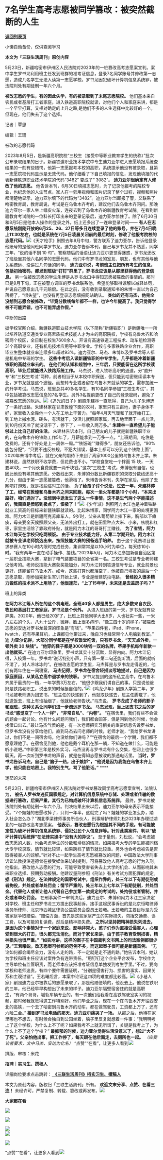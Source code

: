 # 7名学生高考志愿被同学篡改：被突然截断的人生

[**返回列表页**](/gzh/三联生活周刊)

小懒自动备份，仅供查阅学习

**本文为「三联生活周刊」原创内容**  
  
5月23日，新疆哈密市伊州区人民法院对2023年的一桩篡改高考志愿案宣判。案中学生罗书龙利用班主任发到班群的准考证信息，登录7名同学账号并修改第一志愿，造成几名学生无法入读第一志愿学校。罗书龙因犯破坏计算机信息系统罪，被法院判处有期徒刑一年六个月。  

  

 **被改志愿的学生，有的因此失学，有的被录取到了末尾志愿院校。**
他们基本来自农民或者基层打工者家庭，进入铁道高职院校就读，对他们个人和家庭来讲，都是一个早早打算，又相对确定的上升之路,是他们不多的人生选择中比较好的一个。但现在，他们失去了这个选择。

  

  
  
记者｜覃思

编辑｜王珊

被改的志愿代码

2023年8月5日，是新疆高职院校“三校生（接受中等职业教育学生的统称）”批次公布录取结果的日子。新疆铁道职业技术学院中专生迪力亚尔进入志愿填报系统查结果的一刻有些错愕，他第一志愿报考本校的高职，系统提示他没有被录取，且第一志愿院校代码显示是无效代码。他仔细看了下自己填报的信息，发现他填报的代表新疆铁道职业技术学院的代码“3482”
变成了“ 3082”。 **迪力亚尔很确定有人修改了他的志愿。**
他告诉本刊，6月30日填报志愿时，为了记录他报考的院校专业，也纪念他的人生节点，家人在一旁用视频和图片记录了整个过程，视频和照片都清楚地显示，迪力亚尔填下的代码为“3482”。迪力亚尔当即报了警，又联系了哈密教育局，教育局说，考试是在乌鲁木齐考的，建议他们去乌鲁木齐问问。那晚迪力亚尔一家人坐上绿皮火车，连夜去到了乌鲁木齐的新疆教育考试院。在看到新疆教育考试院的一位科长打印出来的登录记录后，迪力亚尔惊住了。除了6月30日和8月5日是他本人操作的登录之外，纸上还多出了一连串登录时间——
**有人在志愿系统刚刚开放的6月25、26、27日等多日连续登录了他的账号，并在7月4日晚上11:30左右，也就是系统在7月5日凌晨关闭前的最后时刻，修改了他报考院校的志愿代码。**![](https://mmbiz.qpic.cn/mmbiz_jpg/c2Sib3Mp7pOMxpgnSaR3OuKoKUeO3zqw4eHMyfvZVP0FwzR75oNm6iahdWYQN8Fzp9efQvoib2IRtTJwbsvIUibicOw/640?wx_fmt=jpeg&from;=appmsg)《天才枪手》剧照去年9月中旬，警方联系了迪力亚尔，告诉他登录他账号的是他同班同学罗书龙。迪力亚尔告诉本刊，自己与罗书龙并不熟悉，同学三年，“说的话不到
10
句”。警察随后的话语让迪力亚尔更觉得迷惑，罗书龙还改了班级里其他六名同学的志愿代码，他们中有罗书龙的室友、朋友，也有其他与他关系疏远、没讲过几句话的同学。
**迪力亚尔说，考前班主任把所有考生的信息，包括初始密码，都发到班级“钉钉”群里了，罗书龙应该是从那里获得他的登录信息。**
另一位被改志愿的学生朱博是从罗书龙口中得知志愿被篡改的事情的。那时已是9月下旬，正在被警方调查的罗书龙联系他，希望能够取得谅解以减轻处罚，并说自己愿意出几千元赔偿。在此之前，没有收到录取通知书的朱博一直以为自己落榜了，“很失望”，也没有再登录志愿填报网站确认。
**类似的还有马杰，他完全没想到志愿会被修改，“毕竟分数线每年都不一样，也许今年提高了。我只觉得学校不可能弄错，也不可能弄虚作假。”**

中断的出路

据学校官网介绍，新疆铁道职业技术学院（以下简称“新疆铁职”）是新疆唯一一所以培养轨道交通类专业高素质技术技能人才为主的高职院校，学校有乌鲁木齐和哈密两个校区，全日制在校生7600余人，开设有高速铁道工程技术、动车组检测等31个高职专业，还有机电技术应用等中职专业。学校与多家铁路企业合作，高职毕业生整体就业率连续多年超过93%。迪力亚尔、马杰、朱博以及罗书龙等人都是机电中专班的学生。
**这些中考后入读新疆铁职的中专学生，几乎都是冲着新疆铁职的高就业率去的。**
**在他们的认知和规划中，三年后，只要能留在这所学校读高职，毕业后就能进入铁路系统工作。**
马杰说，进入铁职高职的通道，分“直升专”和“三校生考试”两种，前者相当于从本校中职保送，但只能到哈密继续读本专业，罗书龙就是这个途径。而想转专业或者留在乌鲁木齐就读的学生，需参加统一的升学考试。马杰说，班里总共40多名学生，有10名同学参加“三校生考试”，其中包括被篡改志愿信息的7名学生。另外3名提前更改了自己的登录密码，避免了被篡改志愿的厄运。![](https://mmbiz.qpic.cn/mmbiz_jpg/c2Sib3Mp7pOMxpgnSaR3OuKoKUeO3zqw46EpLdf3IibsJwQJaWW7NBwotxukRmqArz8OCFdwXgJEOSheVTbcMZUw/640?wx_fmt=jpeg&from;=appmsg)《追光的日子》剧照朱建林一直觉得，自己为儿子朱博选了一条好出路。朱建林家在甘肃敦煌下面的农村，家里只有三亩地，妻子身体不好，家里收入全靠他一个人在工地上干苦力。“每年4月天气暖和了就开始打工，到工地上搬水泥、砖头，有活就干，没活儿就照顾家属，再去地里面干一点儿活，到10月份天冷了就没活干了，停下了，一年收入两万多。”
**朱建林一直希望儿子能够过上比自己好的生活。**
朱建林告诉本刊，自己朋友的儿子就是新疆铁职毕业的，在乌鲁木齐的铁路工作5年了，月薪能拿到一万多一点，“上班期间，吃住是免费的，还有个好处是上一周休一周。”“铁饭碗”“赚得多”，朋友还告诉他，“90%能包分配”，“只要不违反校规，不犯大错误，基本上都可以分到这个铁路上面”。2020年朱博中考后，就在父亲的期待下来到了离家1000公里的乌鲁木齐上学。朱建林说，虽然铁职不收学费，但花费也不小，“学校食堂吃一个拌面
15
块，一天要40块，一个月伙食费就要一两千块钱。”这次“三校生”考试，朱博很有自信，也因此他没有填其他志愿。分数线出来，朱博的分数比新疆铁职的录取分数线还高十几分，但由于第一志愿被篡改，他滑档了。朱博告诉本刊，失学在家后，他除了去网吧打游戏，就是找些临时工的活。
**为了给孩子讨个说法，过去一年，朱建林停了工，经常在敦煌和乌鲁木齐之间来回跑，每次一坐火车都是10个小时，“本来出路好，咱们选对了。没想到中途发生了这么一件事情，这不是生气两个字能描述的，我简直是愤怒到极点了，恨极了！”**![](https://mmbiz.qpic.cn/mmbiz_jpg/c2Sib3Mp7pOMxpgnSaR3OuKoKUeO3zqw4icFSotBcuTaicbHiaVXlIKymsXDpicNpZ97SMgZXGPWtYLgiahzzDm4wk2A/640?wx_fmt=jpeg&from;=appmsg)《少年派》剧照阿力木江也是冲着铁路就业工资高的目标来新疆铁职就读的。比起朱博家，同学阿力木江一家的处境更困难。阿力木江是新疆阿克苏库车人，9岁时，父亲从葡萄架上摔下来，胸部以下瘫痪，母亲要全天候照顾父亲，无法外出打工，就在田里种点大米、小米，核桃和红枣，家里生活除了靠政府补贴，就是阿力木江的哥哥打工赚钱。
**为了省钱，阿力木江每天在学校只吃两顿饭。** **由于专业技术能力好，从第二学期开始，阿力木江就被专业课老师挑选出来，按照技能大赛的预备选手培养。**
由于这个竞赛项目要求参赛人在10小时内限时完成任务，集训常常是以10小时为单位，每天练10小时。“我有两年一直在动手操作、接线。”2023年5月，阿力木江参加新疆自治区第一届职业技能大赛，拿到了电气装置项目的全省第一名。三校生考试是专业老师建议他考的。老师说技能大赛获奖能加分，阿力木江转到铁道信号专业，就业前景也更好，还能留在乌鲁木齐。如今，这些打算也都落空了，他被自己填报的最后一个志愿录取，刚参加完新生军训开始上课，专业是给建筑拉电路。
**曾经投入很多精力锻炼的技术派不上用场了，他很迷茫，“上了15年学，未来还是去盖房子吗？”**

班上的异类

 **在阿力木江等人所在的这个机电班，全班40多人都是男生，绝大多数来自农民、牧民和基层打工者家庭，罗书龙是个例外。**
从进入班级的第一天，罗书龙就有些异类。2020年，他已经20岁了，比班上其他同学大出5岁，人也壮实一些，一米八左右的个头，八九十公斤，微胖，脸上很多痘印，“像三四十岁的样子。”被篡改志愿的安达对罗书龙最深的印象是“有钱”。“苹果四件套，iPad、iPhone，iwatch，还有苹果耳机，上课都见他带过来，晚自习也经常带个人电脑到教室。”
**迪** **力亚尔记得，大部分同学都是在学校饭堂吃饭，只有罗书龙，“天天点外卖，一顿外卖 30
块钱”。“他穿的鞋子都是3000块钱一双的名牌，苹果手机每年新款一出他就买。”**
在迪力亚尔印象里，罗书龙其实十分沉默，显得内向。阿力木江记得，入校第一年，罗书龙“说话特别小声，只有第一第二句还能听清，后面的就听不清了，对人冷冰冰的”。在被改志愿的学生里，马杰算是与罗书龙走得近的，他们有两年住在一间寝室。
**马杰记得，罗书龙在宿舍轻描淡写地提过，自己是因为家庭原因，从某私立高中退学来的铁职。**
罗书龙提到的这所私立高中，在乌鲁木齐属于最贵的一档，一年学费3万左右，“他很少跟我们讲自己的事。只是说他爸妈是铁路老职工，说出来的时候挺自信的。”![](https://mmbiz.qpic.cn/mmbiz_jpg/c2Sib3Mp7pOMxpgnSaR3OuKoKUeO3zqw4xfNsknRowF7eaiayicLkeRruRRdEyqbmnhXLeve5cLGXtIQicTpJ5Fjibg/640?wx_fmt=jpeg&from;=appmsg)《鸣龙少年》剧照入学第二年，罗书龙被老师选为团支书。“班主任的快递到了，他就取快递去，班主任脚崴了，他就送饭去，班上有谁抽烟了，他就给老师告状。”马杰说，
**罗书龙成了老师的影子和跟班，这种关系让同学们进一步疏远罗书龙。**
**马杰发现，当上团支书之后的罗书龙“感觉变了一个人一样”，“非常自私”、“内卷”。**
“在宿舍里，我们有些不会做的题会一起讨论，他有什么问题问我们，我们都会回答，但是问到他的时候，他会找借口出去。”最让马杰气愤的是，有一次老师把实习相关的重要信息告诉罗书龙，但罗书龙没有分享给他们，直到马杰去问老师的时候，老师才说，“我给罗书龙讲过，你们不是一间宿舍吗，他没给你们讲吗？”“在宿舍的最后一个学期，我们都不愿意理他了。在宿舍见到他，他也是戴个耳机在那一躺，不知道在做什么，可能是听小说吧。”中职第三年是校外实习，马杰没再与罗书龙有什么交集，在网上也很少聊天。再一次听到罗书龙的声音，就是在得知志愿被改的那通电话里。
**当时，罗书龙告诉马杰，自己是“脑子一热，出于嫉妒”，“他说是因为我能在乌鲁木齐上学，他只能在哈密上。我特别生气，骂了他脏话。”** ****

迷茫的未来

5月23日，新疆哈密市伊州区人民法院对罗书龙篡改同学高考志愿案宣判，法院认为，
**被告人罗书龙违反国家规定，对计算机信息系统中存储、处理或者传输的数据进行篡改，后果严重，其行为已构成破坏计算机信息系统罪。**
最终，罗书龙被法院判处有期徒刑一年六个月。判决结果出来以后，迪力亚尔的母亲表示不能接受。“7个娃娃的志愿改掉了，只判一年半，这就完了吗？娃娃的学业怎么办，踏入社会怎么办？”湖北季梁律师事务所合伙人、刑事辩护律师刘松2023年办理过湖北的一起篡改高考志愿案。
**他表示，篡改志愿行为根据其不同的手段，有可能被定性为破坏计算机信息系统罪、侵犯公民个人信息罪等。针对此类案件，判以“破坏计算机系统罪”在法律实操中“没有大的异议”。**
至于量刑，刘松说，“会考虑被改志愿的人数，也会考虑学生的分数和滑档的情况，如果报考大专的学生能被同档大专学校录取，情节就比较轻，如果跨档了情节就比较重。另外也会考虑被告是否取得被害人的谅解。”针对不止一起学生高考志愿被篡改的问题，中国政法大学刑事诉讼法教授洪道德曾在接受媒体采访时提到，可将篡改他人高考志愿的行为入刑。他指出，篡改他人志愿的行为，可能导致受害者失去上大学的机会、从而影响其未来职业选择、预期劳动报酬。他建议量刑参照《刑法》有关考试方面犯罪的规定。
**据《刑法》规定，在法律规定的国家考试中，组织作弊的，处三年以下有期徒刑或者拘役，并处或者单处罚金；情节严重的，处三年以上七年以下有期徒刑，并处罚金。代替他人或者让他人代替自己参加第一款规定的考试的，处拘役或者管制，并处或者单处罚金。**
在刑事案件一审判决后，迪力亚尔、朱博和阿力木江三家决定对学校、班主任和罗书龙三方提出民事起诉。接手这起民事诉讼的是北京恒略律师事务所律师、北京市西城区律协公益委员会委员王若曦。王若曦的主要目标是为受害家庭争取赔偿。“赔偿方面，首先是这些家庭产生的实际损失，包括交通费、误工费，以及可能的复读费，然后是精神损失费。
**之所以坚持把精神损失列进去，是因为这个事情对于一个家庭来说，影响非常大，孩子们作为直接受侵害人，心理受到很大的打击，很久都无法消化，而对于家长来讲，由于孩子教育受到损害，精神损失也很严重。”**
**“如实地讲，这样的案子在中国裁判文书网上的司法案例都很少见。”王若曦说，改志愿案可参照的范例不多，而这起案子很可能是新疆首例。**
“无论如何都会竭尽全力，没有人走的路，不一定就是走不通的路。”她告诉本刊，她认为学校和班主任应该对案件负有连带责任。“用钉钉这个企业平台发布，学校作为主导单位有监管职责，而老师本应该把准考证信息单独发到考生手里。”不过，要向学校和老师追责，有四个要件需要证明，“分别是侵害行为、损害的事实、因果关系和主观过错”。王若曦坦言，本案中论证这四项的难度都比较高。![](https://mmbiz.qpic.cn/mmbiz_jpg/c2Sib3Mp7pOMxpgnSaR3OuKoKUeO3zqw40UrUsiaTZC5o5EAibKk1GF0nrPXJCro1RyWrHEqhG6yY1koY28Tq1ZkA/640?wx_fmt=jpeg&from;=appmsg)《小巷人家》剧照迪力亚尔被靠后的志愿录取了，那是他随便填的，他没去上。他说在铁职的三年，他已经早早构想出了未来的样子。迪力亚尔隔壁宿舍住的就是高职生，“有两个哥哥，城轨车辆专业的，有一次他们给我看在高铁驾驶室实习的视频，那时候我就觉得这工作特别好。他们毕业之后，现在一个在乌鲁木齐开往西安北的高铁，一个去了哈密到乌鲁木齐的动车，都在做驾驶员，工资都上万了，还有六险二金。”
**接到罗书龙电话的那天，迪力亚尔痛哭了一场。**
从那之后，他待在家里哪也不想去，有时候会独自到公园坐着，脑子里反复就想着一件事：“我明明考上了这个学校，为什么上不了呢？如果我考不上就无所谓了，关键是我考上了，为什么上不了这个学校？”
**最抑郁的时候，迪力亚尔觉得生活没意义了，想过“大不了死”。父亲怕他出事，把工作停了，每天跟在他后面走，去厕所也一起。**
_（应受访者要求，文中马杰、安达为化名）_
“点赞”“在看”，让更多人看到![](https://mmbiz.qpic.cn/mmbiz_gif/c2Sib3Mp7pON9hkSZwdTibRHNZSMPyiapUCHJwlyoZVBC3SfmPmF0VKjkm3NiaToQloHFJ6icyicqZnqgXp6pSQJt5gg/640?wx_fmt=gif&from;=appmsg&wxfrom;=5&wx;_lazy=1&tp;=webp)  
  
  
  
  
  

排版、审核：米花

  
 **招聘｜实习生、撰稿人**  

详细岗位要求点击跳转：[
**《三联生活周刊》招实习生、撰稿人**](http://mp.weixin.qq.com/s?__biz=MTc5MTU3NTYyMQ==&mid=2651136871&idx=3&sn=f1c0777fe9d31881e5dfca68ebc2937f&chksm=5907324d6e70bb5b3546dfe1c7b31b5fe05664bebbf36356ba9a1a352e0678444cad62875ad4&scene=21#wechat_redirect)

本文为原创内容，版权归「三联生活周刊」所有。 **欢迎文末分享、点赞、在看三连！**
未经许可，严禁复制、转载、篡改或再发布。![](https://mmbiz.qpic.cn/sz_mmbiz_png/Gg7Qtoh7Aic9ZTmAdCc80b4nD7xicgPt863QWU7oNswDx19XrjfTtSl8QwatY2EEZGuNd1WRRiapDZjcDhTnNYmBg/640?wx_fmt=other&wxfrom;=5&wx;_lazy=1&wx;_co=1&retryload;=1&tp;=webp)

 **大家都在看**

  

[![](https://mmbiz.qpic.cn/mmbiz_jpg/c2Sib3Mp7pOMP2u2NL2v6bwpz3Ik5liaiaST428o30EBXLWkiajCne6DIBHbcn1TOyPF6g56THKXz2Iz8VkwicIicjjQ/640?wx_fmt=other&from;=appmsg&wxfrom;=5&wx;_lazy=1&wx;_co=1&tp;=webp)](http://mp.weixin.qq.com/s?__biz=MTc5MTU3NTYyMQ==&mid=2651388594&idx=1&sn=300aab9510c39b5bc89c073d020d983d&chksm=590aeb986e7d628e5745ff20f76e310d38fedf7f5f4cb0e2bfd123b8e0976ba7784c55a74b90&scene=21#wechat_redirect)

[![](https://mmbiz.qpic.cn/mmbiz_jpg/c2Sib3Mp7pOMP2u2NL2v6bwpz3Ik5liaiaSicwyr1brLdKpSYtawCmHxsD7Rc9rzeyuWXJvmm0lHmjXN7jcKlh9M5g/640?wx_fmt=other&from;=appmsg&wxfrom;=5&wx;_lazy=1&wx;_co=1&tp;=webp)](http://mp.weixin.qq.com/s?__biz=MTc5MTU3NTYyMQ==&mid=2651388425&idx=1&sn=50c64ce9c124eb645bc64d2b1470d13f&chksm=590aeb236e7d62350ec61f24c51ecc563576809fa571bdf58b7f783995c9a15e094f3ce2838e&scene=21#wechat_redirect)

[![](https://mmbiz.qpic.cn/mmbiz_png/c2Sib3Mp7pOObA9Gpib96Ac6paLiaZicVeDbv72kXUwhXy6X0ZMicn5FLcYicBsPxwmZ8TUVdLm15wLEPUxSn2Cia9ricQ/640?wx_fmt=other&from;=appmsg&wxfrom;=5&wx;_lazy=1&wx;_co=1&tp;=webp)](http://mp.weixin.qq.com/s?__biz=MTc5MTU3NTYyMQ==&mid=2651385801&idx=1&sn=5086efdcb9632b3133063951a36ce810&chksm=590afee36e7d77f5a01735978d4900945d40b2f85f4c4f9ea9ac4bb719516384efc9dc41bdaa&scene=21#wechat_redirect)  
![](https://mmbiz.qpic.cn/sz_mmbiz_png/Gg7Qtoh7Aic9ZTmAdCc80b4nD7xicgPt86k1kgpU51hWCHjV92ryhVW35PLCvLhxLw9XDhXjgeDyZhHSx5EbRcfg/640?wx_fmt=other&wxfrom;=5&wx;_lazy=1&wx;_co=1&retryload;=1&tp;=webp)  

[![](https://mmbiz.qpic.cn/mmbiz_jpg/c2Sib3Mp7pOOJhGMwNibUv1lp17TOs9Qjumeq61ecBPaGen2I2Wr3S8bnfwQVcwTXc80hMD8wic9gLG7oRA5dIHBA/640?wx_fmt=other&from;=appmsg&tp;=webp&wxfrom;=5&wx;_lazy=1&wx;_co=1)]()

  
  
“点赞”“在看”，让更多人看到![](https://mmbiz.qpic.cn/mmbiz_gif/c2Sib3Mp7pON9hkSZwdTibRHNZSMPyiapUCHJwlyoZVBC3SfmPmF0VKjkm3NiaToQloHFJ6icyicqZnqgXp6pSQJt5gg/640?wx_fmt=gif&from;=appmsg&wxfrom;=5&wx;_lazy=1&tp;=webp)

